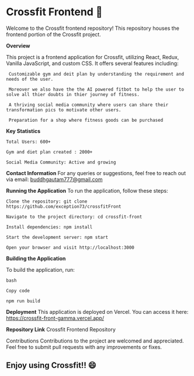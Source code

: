 <h1>Crossfit Frontend 🚀 </h1>

Welcome to the Crossfit frontend repository! This repository houses the frontend portion of the Crossfit project.

**Overview**

This project is a frontend application for Crossfit, utilizing React, Redux, Vanilla JavaScript, and custom CSS. It offers several features including:
     
     Customizable gym and deit plan by understanding the requirement and needs of the user.
     
     Moreover we also have the the AI powered fitbot to help the user to solve all thier doubts in thier journey of fitness.
     
     A thriving social media community where users can share their transformation pics to motivate other users.
     
     Preparation for a shop where fitness goods can be purchased

**Key Statistics**

    Total Users: 600+

    Gym and diet plan created : 2000+
   
    Social Media Community: Active and growing

**Contact Information**
For any queries or suggestions, feel free to reach out via email: buddhgautam777@gmail.com

**Running the Application**
To run the application, follow these steps:

    Clone the repository: git clone https://github.com/exception73/crossfitFront
    
    Navigate to the project directory: cd crossfit-front
    
    Install dependencies: npm install
    
    Start the development server: npm start
    
    Open your browser and visit http://localhost:3000

**Building the Application**

To build the application, run:

    bash
    
    Copy code
    
    npm run build

**Deployment**
This application is deployed on Vercel. You can access it here: https://crossfit-front-gamma.vercel.app/

**Repository Link**
Crossfit Frontend Repository

Contributions
Contributions to the project are welcomed and appreciated. Feel free to submit pull requests with any improvements or fixes.

<h2>Enjoy using Crossfit!! 😄 </h2>
